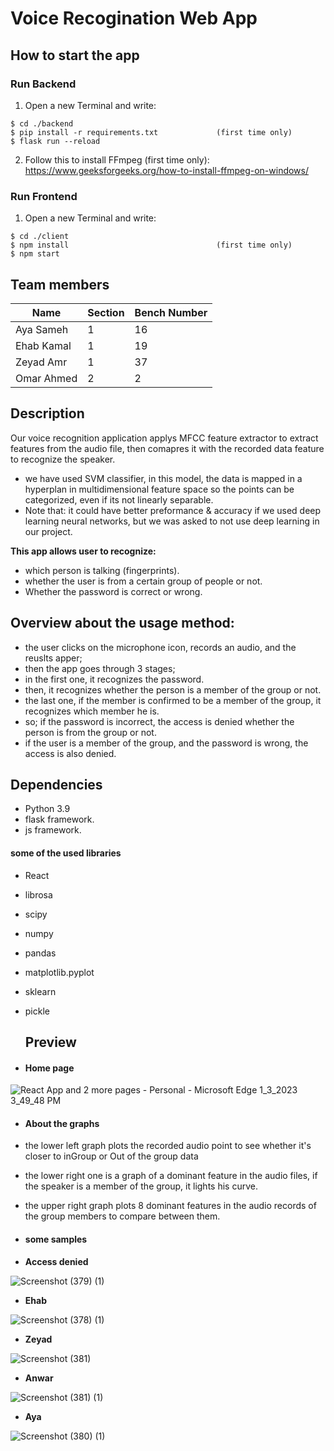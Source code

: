 # Voice Recogination Web App
## How to start the app
### **Run Backend**
1. Open a new Terminal and write:
```
$ cd ./backend
$ pip install -r requirements.txt             (first time only)
$ flask run --reload
```
2. Follow this to install FFmpeg (first time only): https://www.geeksforgeeks.org/how-to-install-ffmpeg-on-windows/
### **Run Frontend**
1. Open a new Terminal and write:
```
$ cd ./client
$ npm install                                 (first time only)
$ npm start
```
## Team members

|  Name  | Section | Bench Number|
|  ---------------  |  ---------------  |   ---------------  |
| Aya Sameh  | 1  |  16  |
| Ehab Kamal   | 1  |  19  |
| Zeyad Amr  | 1  |  37  |
| Omar Ahmed  | 2  |  2  |

## Description

Our voice recognition application applys MFCC feature extractor to extract features from the audio file, then comapres it with the recorded data feature to recognize the speaker.
- we have used SVM classifier, in this model, the data is mapped in a hyperplan in multidimensional feature space so the points can be categorized, even if its not linearly separable.
- Note that: it could have better preformance & accuracy if we used deep learning neural networks, but we was asked to not use deep learning in our project.


**This app allows user to recognize:**
- which person is talking (fingerprints).
- whether the user is from a certain group of people or not.
- Whether the password is correct or wrong. 

## Overview about the usage method:
- the user clicks on the microphone icon, records an audio, and the reuslts apper;
- then the app goes through 3 stages;
- in the first one, it recognizes the password.
- then, it recognizes whether the person is a member of the group or not.
- the last one, if the member is confirmed to be a member of the group, it recognizes which member he is.
- so; if the password is incorrect, the access is denied whether the person is from the group or not.
- if the user is a member of the group, and the password is wrong,  the access is also denied.

 ## Dependencies
 - Python 3.9 
 - flask framework.
 - js framework.
 
  #### some of the used libraries
 - React
 - librosa
 - scipy
 - numpy
 - pandas
 - matplotlib.pyplot
 - sklearn
 - pickle
 
   ## Preview
   
- #### Home page


![React App and 2 more pages - Personal - Microsoft​ Edge 1_3_2023 3_49_48 PM](https://user-images.githubusercontent.com/93640020/210370643-b837c11e-50d1-4cf1-ae33-ee23593dbda9.png)

- #### About the graphs

- the lower left graph plots the recorded audio point to see whether it's closer to inGroup or Out of the group data
- the lower right one is a graph of a dominant feature in the audio files, if the speaker is a member of the group, it lights his curve. 
- the upper right graph plots 8 dominant features in the audio records of the group members to compare between them.

- #### some samples

- **Access denied**

![Screenshot (379) (1)](https://user-images.githubusercontent.com/93640020/210382563-caca757e-d884-4cb8-8f18-6fb65ab39991.png)


- **Ehab**

![Screenshot (378) (1)](https://user-images.githubusercontent.com/93640020/210382131-c0dacee0-d7fd-45bf-be33-dbe1d0e24635.png)

- **Zeyad**

![Screenshot (381)](https://user-images.githubusercontent.com/93640020/210382473-392c3ddd-8c1c-4343-859b-4381ff2eb587.png)

- **Anwar** 

![Screenshot (381) (1)](https://user-images.githubusercontent.com/93640020/210382666-64b2c747-a461-4d42-b8b7-4efe098f618e.png)

- **Aya** 

![Screenshot (380) (1)](https://user-images.githubusercontent.com/93640020/210382716-f981c1be-ff54-4fc2-a14d-3729c7f4da93.png)

